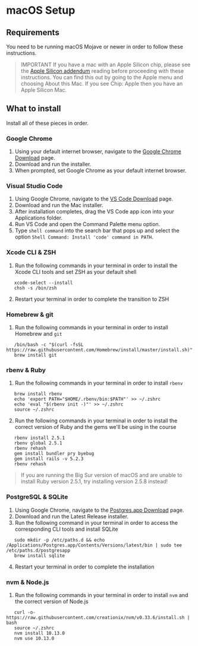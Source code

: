 # macOS Setup

## Requirements

You need to be running macOS Mojave or newer in order to follow these instructions.

> IMPORTANT If you have a mac with an Apple Silicon chip, please see the [Apple Silicon addendum] reading before proceeding with these instructions. You can find this 
> out by going to the Apple menu and choosing About this Mac.  If you see
> Chip: Apple then you have an Apple Silicon Mac.
 
[Apple Silicon addendum]:apple-silicon-addendum.md

## What to install

Install all of these pieces in order.

### Google Chrome

1. Using your default internet browser, navigate to the [Google Chrome Download] page.
2. Download and run the installer.
3. When prompted, set Google Chrome as your default internet browser.

[Google Chrome Download]:https://www.google.com/chrome/

### Visual Studio Code

1. Using Google Chrome, navigate to the [VS Code Download] page.
2. Download and run the Mac installer.
3. After installation completes, drag the VS Code app icon into your Applications folder.
4. Run VS Code and open the Command Palette menu option.
5. Type `shell command` into the search bar that pops up and select the option `Shell Command: Install 'code' command in PATH`.

[VS Code Download]:https://code.visualstudio.com/Download

### Xcode CLI & ZSH

1. Run the following commands in your terminal in order to install the Xcode CLI tools and set ZSH as your default shell
```shell
   xcode-select --install
   chsh -s /bin/zsh
```
2. Restart your terminal in order to complete the transition to ZSH

### Homebrew & git

1. Run the following commands in your terminal in order to install Homebrew and `git`
```shell
   /bin/bash -c "$(curl -fsSL https://raw.githubusercontent.com/Homebrew/install/master/install.sh)"
   brew install git
```

### rbenv & Ruby

1. Run the following commands in your terminal in order to install `rbenv`
```shell
   brew install rbenv
   echo 'export PATH="$HOME/.rbenv/bin:$PATH"' >> ~/.zshrc
   echo 'eval "$(rbenv init -)"' >> ~/.zshrc
   source ~/.zshrc
```

2. Run the following commands in your terminal in order to install the correct version of Ruby and the gems we'll be using in the course
```shell
   rbenv install 2.5.1
   rbenv global 2.5.1
   rbenv rehash
   gem install bundler pry byebug
   gem install rails -v 5.2.3
   rbenv rehash
```

> If you are running the Big Sur version of macOS and are unable to install Ruby version 2.5.1, try installing version 2.5.8 instead!
   
### PostgreSQL & SQLite

1. Using Google Chrome, navigate to the [Postgres.app Download] page.
2. Download and run the Latest Release installer.
3. Run the following command in your terminal in order to access the corresponding CLI tools and install SQLite
```shell
   sudo mkdir -p /etc/paths.d && echo /Applications/Postgres.app/Contents/Versions/latest/bin | sudo tee /etc/paths.d/postgresapp
   brew install sqlite
```
4. Restart your terminal in order to complete the installation

[Postgres.app Download]:https://postgresapp.com/downloads.html

### nvm & Node.js

1. Run the following commands in your terminal in order to install `nvm` and the correct version of Node.js
```shell
   curl -o- https://raw.githubusercontent.com/creationix/nvm/v0.33.6/install.sh | bash
   source ~/.zshrc
   nvm install 10.13.0
   nvm use 10.13.0
```
